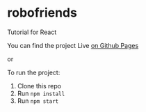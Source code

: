 # robofriends
Tutorial for React

You can find the project Live [on Github Pages](ezra-black.github.io/robotreact)

or

To run the project:

1. Clone this repo
2. Run `npm install`
3. Run `npm start`
